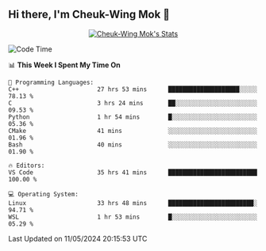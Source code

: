 ## Hi there, I'm Cheuk-Wing Mok 👋

<!--
**mozro0327/mozro0327** is a ✨ _special_ ✨ repository because its `README.md` (this file) appears on your GitHub profile.

Here are some ideas to get you started:

- 🔭 I’m currently working on ...
- 🌱 I’m currently learning ...
- 👯 I’m looking to collaborate on ...
- 🤔 I’m looking for help with ...
- 💬 Ask me about ...
- 📫 How to reach me: ...
- 😄 Pronouns: ...
- ⚡ Fun fact: ...
-->

<p align="center">
  <a href="https://github.com/mozro0327" class="rich-diff-level-one">
    <img src="https://github-readme-stats.vercel.app/api?username=mozro0327&title_color=333&text_color=777" alt="Cheuk-Wing Mok's Stats" >
    <!-- &hide=issues
    <img src="https://github-readme-stats.vercel.app/api?username=mozro0327&hide=issues&title_color=333&text_color=777" alt="Cheuk-Wing Mok's Stats" >
    -->
  </a>
</p>

<!--START_SECTION:waka-->
![Code Time](http://img.shields.io/badge/Code%20Time-2%2C588%20hrs%2037%20mins-blue)

📊 **This Week I Spent My Time On** 

```text
💬 Programming Languages: 
C++                      27 hrs 53 mins      ████████████████████░░░░░   78.13 % 
C                        3 hrs 24 mins       ██░░░░░░░░░░░░░░░░░░░░░░░   09.53 % 
Python                   1 hr 54 mins        █░░░░░░░░░░░░░░░░░░░░░░░░   05.36 % 
CMake                    41 mins             ░░░░░░░░░░░░░░░░░░░░░░░░░   01.96 % 
Bash                     40 mins             ░░░░░░░░░░░░░░░░░░░░░░░░░   01.90 % 

🔥 Editors: 
VS Code                  35 hrs 41 mins      █████████████████████████   100.00 % 

💻 Operating System: 
Linux                    33 hrs 48 mins      ████████████████████████░   94.71 % 
WSL                      1 hr 53 mins        █░░░░░░░░░░░░░░░░░░░░░░░░   05.29 % 
```


 Last Updated on 11/05/2024 20:15:53 UTC
<!--END_SECTION:waka-->
